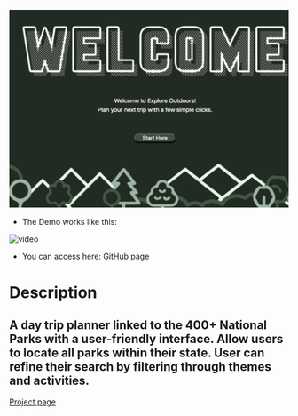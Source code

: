 
![Home Page](/assets/homepage.png)

* The Demo works like this:

![video](/assets/videoapp.gif)


* You can access here: [GitHub page](https://khantatyana.github.io/Project-1/)

# Description

##  A day trip planner linked to the 400+ National Parks with a user-friendly interface. Allow users to locate all parks within their state. User can refine their search by filtering through themes and activities.

[Project page](https://github.com/users/khantatyana/projects/1)
